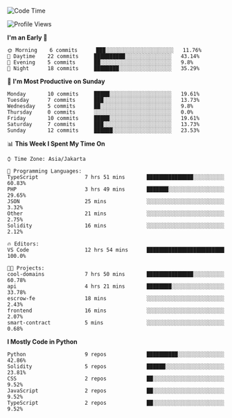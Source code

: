 <!--START_SECTION:waka-->
![Code Time](http://img.shields.io/badge/Code%20Time-1%2C193%20hrs%2011%20mins-blue)

![Profile Views](http://img.shields.io/badge/Profile%20Views-2-blue)

**I'm an Early 🐤** 

```text
🌞 Morning    6 commits      ███░░░░░░░░░░░░░░░░░░░░░░   11.76% 
🌆 Daytime    22 commits     ██████████░░░░░░░░░░░░░░░   43.14% 
🌃 Evening    5 commits      ██░░░░░░░░░░░░░░░░░░░░░░░   9.8% 
🌙 Night      18 commits     ████████░░░░░░░░░░░░░░░░░   35.29%

```
📅 **I'm Most Productive on Sunday** 

```text
Monday       10 commits     █████░░░░░░░░░░░░░░░░░░░░   19.61% 
Tuesday      7 commits      ███░░░░░░░░░░░░░░░░░░░░░░   13.73% 
Wednesday    5 commits      ██░░░░░░░░░░░░░░░░░░░░░░░   9.8% 
Thursday     0 commits      ░░░░░░░░░░░░░░░░░░░░░░░░░   0.0% 
Friday       10 commits     █████░░░░░░░░░░░░░░░░░░░░   19.61% 
Saturday     7 commits      ███░░░░░░░░░░░░░░░░░░░░░░   13.73% 
Sunday       12 commits     ██████░░░░░░░░░░░░░░░░░░░   23.53%

```


📊 **This Week I Spent My Time On** 

```text
⌚︎ Time Zone: Asia/Jakarta

💬 Programming Languages: 
TypeScript               7 hrs 51 mins       ███████████████░░░░░░░░░░   60.83% 
PHP                      3 hrs 49 mins       ███████░░░░░░░░░░░░░░░░░░   29.65% 
JSON                     25 mins             ░░░░░░░░░░░░░░░░░░░░░░░░░   3.32% 
Other                    21 mins             ░░░░░░░░░░░░░░░░░░░░░░░░░   2.75% 
Solidity                 16 mins             ░░░░░░░░░░░░░░░░░░░░░░░░░   2.12%

🔥 Editors: 
VS Code                  12 hrs 54 mins      █████████████████████████   100.0%

🐱‍💻 Projects: 
cool-domains             7 hrs 50 mins       ███████████████░░░░░░░░░░   60.78% 
api                      4 hrs 21 mins       ████████░░░░░░░░░░░░░░░░░   33.78% 
escrow-fe                18 mins             ░░░░░░░░░░░░░░░░░░░░░░░░░   2.43% 
frontend                 16 mins             ░░░░░░░░░░░░░░░░░░░░░░░░░   2.07% 
smart-contract           5 mins              ░░░░░░░░░░░░░░░░░░░░░░░░░   0.68%

```

**I Mostly Code in Python** 

```text
Python                   9 repos             ██████████░░░░░░░░░░░░░░░   42.86% 
Solidity                 5 repos             ██████░░░░░░░░░░░░░░░░░░░   23.81% 
CSS                      2 repos             ██░░░░░░░░░░░░░░░░░░░░░░░   9.52% 
JavaScript               2 repos             ██░░░░░░░░░░░░░░░░░░░░░░░   9.52% 
TypeScript               2 repos             ██░░░░░░░░░░░░░░░░░░░░░░░   9.52%

```



<!--END_SECTION:waka-->
